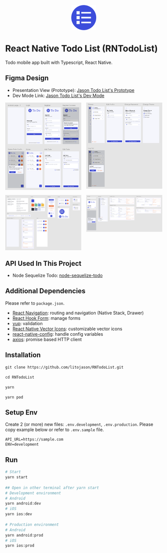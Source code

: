 <div align='center'>
    <img alt='React Native Todo List Logo' src='/src/assets/logo/logo.png' style='width:80px;height:80px;' />
</div>

# React Native Todo List (RNTodoList)

Todo mobile app built with Typescript, React Native.

## Figma Design

- Presentation View (Prototype): [Jason Todo List's Prototype](https://www.figma.com/proto/dnRwbCMKbBE4yX5sqPA38z/Jason-Todo-List?node-id=6-2&node-type=canvas&t=664cINrl9uBSWrY6-1&scaling=scale-down&content-scaling=fixed&page-id=2%3A3&starting-point-node-id=6%3A2&show-proto-sidebar=1)
- Dev Mode Link: [Jason Todo List's Dev Mode](https://www.figma.com/design/dnRwbCMKbBE4yX5sqPA38z/Jason-Todo-List?node-id=2-3&t=9SyEGpmqIBX8MDwP-1)

<div style='display:grid;gap:16px 16px;grid-template-columns: auto auto;'>
    <img src="/src/assets/figma/screen1.png">
    <img src="/src/assets/figma/screen2.png">
    <img src="/src/assets/figma/component1.png">
    <img src="/src/assets/figma/component2.png">
</div>

## API Used In This Project

- Node Sequelize Todo: [node-sequelize-todo](https://github.com/litojason/node-sequelize-todo)

## Additional Dependencies

Please refer to `package.json`.

- [React Navigation](https://reactnavigation.org/): routing and navigation (Native Stack, Drawer)
- [React Hook Form](https://react-hook-form.com/): manage forms
- [yup](https://www.npmjs.com/package/yup): validation
- [React Native Vector Icons](https://www.npmjs.com/package/react-native-vector-icons): customizable vector icons
- [react-native-config](https://www.npmjs.com/package/react-native-config): handle config variables
- [axios](https://www.npmjs.com/package/axios): promise based HTTP client

## Installation

    git clone https://github.com/litojason/RNTodoList.git

    cd RNTodoList

    yarn

    yarn pod

## Setup Env

Create 2 (or more) new files: `.env.development`, `.env.production`. Please copy example below or refer to `.env.sample` file.

    API_URL=https://sample.com
    ENV=development

## Run

```bash
# Start
yarn start

## Open in other terminal after yarn start
# Development environment
# Android
yarn android:dev
# iOS
yarn ios:dev

# Production environment
# Android
yarn android:prod
# iOS
yarn ios:prod
```
